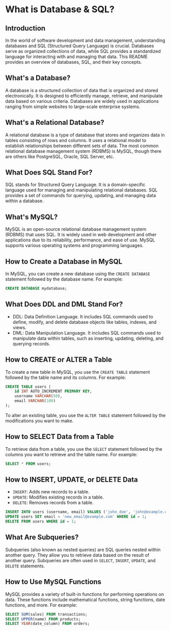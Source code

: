 # What is Database & SQL?

## Introduction
In the world of software development and data management, understanding databases and SQL (Structured Query Language) is crucial. Databases serve as organized collections of data, while SQL provides a standardized language for interacting with and managing that data. This README provides an overview of databases, SQL, and their key concepts.

## What's a Database?
A database is a structured collection of data that is organized and stored electronically. It is designed to efficiently manage, retrieve, and manipulate data based on various criteria. Databases are widely used in applications ranging from simple websites to large-scale enterprise systems.

## What's a Relational Database?
A relational database is a type of database that stores and organizes data in tables consisting of rows and columns. It uses a relational model to establish relationships between different sets of data. The most common relational database management system (RDBMS) is MySQL, though there are others like PostgreSQL, Oracle, SQL Server, etc.

## What Does SQL Stand For?
SQL stands for Structured Query Language. It is a domain-specific language used for managing and manipulating relational databases. SQL provides a set of commands for querying, updating, and managing data within a database.

## What's MySQL?
MySQL is an open-source relational database management system (RDBMS) that uses SQL. It is widely used in web development and other applications due to its reliability, performance, and ease of use. MySQL supports various operating systems and programming languages.

## How to Create a Database in MySQL
In MySQL, you can create a new database using the `CREATE DATABASE` statement followed by the database name. For example:
```sql
CREATE DATABASE mydatabase;
```

## What Does DDL and DML Stand For?
- DDL: Data Definition Language. It includes SQL commands used to define, modify, and delete database objects like tables, indexes, and views.
- DML: Data Manipulation Language. It includes SQL commands used to manipulate data within tables, such as inserting, updating, deleting, and querying records.

## How to CREATE or ALTER a Table
To create a new table in MySQL, you use the `CREATE TABLE` statement followed by the table name and its columns. For example:
```sql
CREATE TABLE users (
    id INT AUTO_INCREMENT PRIMARY KEY,
    username VARCHAR(50),
    email VARCHAR(100)
);
```
To alter an existing table, you use the `ALTER TABLE` statement followed by the modifications you want to make.

## How to SELECT Data from a Table
To retrieve data from a table, you use the `SELECT` statement followed by the columns you want to retrieve and the table name. For example:
```sql
SELECT * FROM users;
```

## How to INSERT, UPDATE, or DELETE Data
- `INSERT`: Adds new records to a table.
- `UPDATE`: Modifies existing records in a table.
- `DELETE`: Removes records from a table.
```sql
INSERT INTO users (username, email) VALUES ('john_doe', 'john@example.com');
UPDATE users SET email = 'new_email@example.com' WHERE id = 1;
DELETE FROM users WHERE id = 1;
```

## What Are Subqueries?
Subqueries (also known as nested queries) are SQL queries nested within another query. They allow you to retrieve data based on the result of another query. Subqueries are often used in `SELECT`, `INSERT`, `UPDATE`, and `DELETE` statements.

## How to Use MySQL Functions
MySQL provides a variety of built-in functions for performing operations on data. These functions include mathematical functions, string functions, date functions, and more. For example:
```sql
SELECT SUM(sales) FROM transactions;
SELECT UPPER(name) FROM products;
SELECT YEAR(date_column) FROM orders;
```

